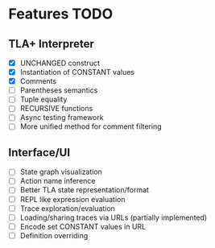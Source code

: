 # Features TODO

## TLA+ Interpreter

- [x] UNCHANGED construct
- [x] Instantiation of CONSTANT values
- [x] Comments
- [ ] Parentheses semantics
- [ ] Tuple equality
- [ ] RECURSIVE functions
- [ ] Async testing framework
- [ ] More unified method for comment filtering

## Interface/UI

- [ ] State graph visualization
- [ ] Action name inference
- [ ] Better TLA state representation/format
- [ ] REPL like expression evaluation
- [ ] Trace exploration/evaluation
- [ ] Loading/sharing traces via URLs (partially implemented)
- [ ] Encode set CONSTANT values in URL
- [ ] Definition overriding